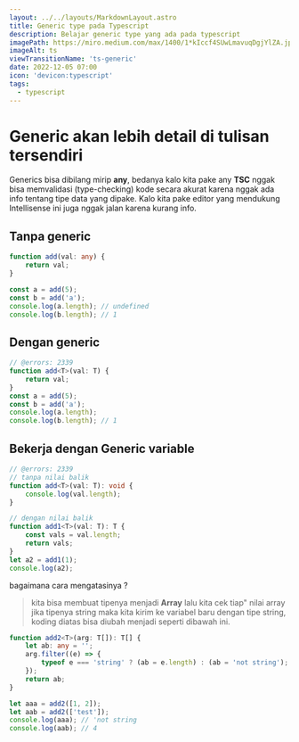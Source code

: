 ```yaml
---
layout: ../../layouts/MarkdownLayout.astro
title: Generic type pada Typescript
description: Belajar generic type yang ada pada typescript
imagePath: https://miro.medium.com/max/1400/1*kIccf4SUwLmavuqDgjYlZA.jpeg
imageAlt: ts
viewTransitionName: 'ts-generic'
date: 2022-12-05 07:00
icon: 'devicon:typescript'
tags:
  - typescript
---
```


# Generic akan lebih detail di tulisan tersendiri

Generics bisa dibilang mirip **any**, bedanya kalo kita pake any **TSC** nggak bisa memvalidasi
(type-checking) kode secara akurat karena nggak ada info tentang tipe data yang dipake.
Kalo kita pake editor yang mendukung Intellisense ini juga nggak jalan karena kurang info.

## Tanpa generic

```ts twoslash
function add(val: any) {
	return val;
}

const a = add(5);
const b = add('a');
console.log(a.length); // undefined
console.log(b.length); // 1
```

## Dengan generic

```ts twoslash
// @errors: 2339
function add<T>(val: T) {
	return val;
}
const a = add(5);
const b = add('a');
console.log(a.length);
console.log(b.length); // 1
```

## Bekerja dengan Generic variable

```ts twoslash
// @errors: 2339
// tanpa nilai balik
function add<T>(val: T): void {
	console.log(val.length);
}

// dengan nilai balik
function add1<T>(val: T): T {
	const vals = val.length;
	return vals;
}
let a2 = add1(1);
console.log(a2);
```

bagaimana cara mengatasinya ?

> kita bisa membuat tipenya menjadi **Array** lalu kita cek tiap" nilai array jika tipenya string maka kita kirim ke variabel baru dengan tipe string, koding diatas bisa diubah menjadi seperti dibawah ini.

```ts twoslash
function add2<T>(arg: T[]): T[] {
	let ab: any = '';
	arg.filter((e) => {
		typeof e === 'string' ? (ab = e.length) : (ab = 'not string');
	});
	return ab;
}

let aaa = add2([1, 2]);
let aab = add2(['test']);
console.log(aaa); // 'not string
console.log(aab); // 4
```
